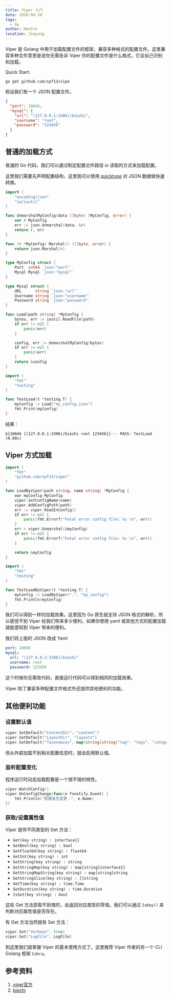```yaml
---
title: Viper 入门
date: 2020-04-28
tags: 
  - Go
author: Menfre
location: Jieyang  
---
```


Viper 是 Golang 中用于加载配置文件的框架，兼容多种格式的配置文件。这里兼容多种文件意思是说你无需告诉 Viper 你的配置文件是什么格式，它会自己识别和加载。

Quick Start:

```shell
go get github.com/spf13/vipe
```

假设我们有一个 JSON 配置文件。

```json
{
  "port": 10666,
  "mysql": {
    "url": "(127.0.0.1:3306)/biezhi",
    "username": "root",
    "password": "123456"
  }
}
```

## 普通的加载方式

普通的 Go 代码，我们可以通过制定配置文件路径 io 读取的方式来加载配置。

这里我们需要先声明配置结构，这里我可以使用 [quicktype](https://app.quicktype.io/) 对 JSON 数据做快速转换。

```go
import (
	"encoding/json"
	"io/ioutil"
)

func UnmarshalMyConfig(data []byte) (MyConfig, error) {
	var r MyConfig
	err := json.Unmarshal(data, &r)
	return r, err
}

func (r *MyConfig) Marshal() ([]byte, error) {
	return json.Marshal(r)
}

type MyConfig struct {
	Port  int64 `json:"port"`
	Mysql Mysql `json:"mysql"`
}

type Mysql struct {
	URL      string `json:"url"`
	Username string `json:"username"`
	Password string `json:"password"`
}

func Load(path string) *MyConfig {
	bytes, err := ioutil.ReadFile(path)
	if err != nil {
		panic(err)
	}

	config, err := UnmarshalMyConfig(bytes)
	if err != nil {
		panic(err)
	}
	return &config
}
```

```go
import (
	"fmt"
	"testing"
)

func TestLoad(t *testing.T) {
	myConfig := Load("my_config.json")
	fmt.Print(myConfig)
}
```

结果：

```test
&{10666 {(127.0.0.1:3306)/biezhi root 123456}}--- PASS: TestLoad (0.00s)
```

## Viper 方式加载

```go
import (
	"fmt"
	"github.com/spf13/viper"
)

func LoadByViper(path string, name string) *MyConfig {
	var myConfig MyConfig
	viper.SetConfigName(name)
	viper.AddConfigPath(path)
	err := viper.ReadInConfig()
	if err != nil {
		panic(fmt.Errorf("Fatal error config file: %s \n", err))
	}
	err = viper.Unmarshal(&myConfig)
	if err != nil {
		panic(fmt.Errorf("Fatal error config file: %s \n", err))
	}

	return &myConfig
}
```

```go
import (
	"fmt"
	"testing"
)

func TestLoadByViper(t *testing.T) {
	myConfig := LoadByViper(".", "my_config")
	fmt.Println(myConfig)
}
```

我们可以得到一样的加载效果。这里因为 Go 原生就支持 JSON 格式的解析，所以感觉不到 Viper 给我们带来多少便利，如果你使用 yaml 或其他方式的配置加载就能感知到 Viper 带来的便利。

我们将上面的 JSON 改成 Yaml

```yaml
port: 10666
mysql:
  url: "(127.0.0.1:3306)/biezhi"
  username: root
  password: 123456
```

这个时候你无需改代码，直接运行代码可以得到相同的加载效果。

Viper 除了兼容多种配置文件格式外还提供其他便利的功能。

## 其他便利功能

### 设置默认值

```go
viper.SetDefault("ContentDir", "content")
viper.SetDefault("LayoutDir", "layouts")
viper.SetDefault("Taxonomies", map[string]string{"tag": "tags", "category": "categories"})
```

但从外部加载不到相关配置信息时，就会启用默认值。

### 监听配置变化

程序运行时动态加载配置是一个很不错的特性。

```go
viper.WatchConfig()
viper.OnConfigChange(func(e fsnotify.Event) {
    fmt.Println("配置发生变更：", e.Name)
})
```

### 获取/设置属性值

Viper 提供不同类型的 Get 方法：

- `Get(key string) : interface{}`
- `GetBool(key string) : bool`
- `GetFloat64(key string) : float64`
- `GetInt(key string) : int`
- `GetString(key string) : string`
- `GetStringMap(key string) : map[string]interface{}`
- `GetStringMapString(key string) : map[string]string`
- `GetStringSlice(key string) : []string`
- `GetTime(key string) : time.Time`
- `GetDuration(key string) : time.Duration`
- `IsSet(key string) : bool`

这些 Get 方法获取不到值时，会返回对应类型的零值。我们可以通过 `IsKey()` 来判断对应属性值是否存在。  

有 Get 方法当然就有 Set 方法：

```go
viper.Set("Verbose", true)
viper.Set("LogFile", LogFile)
```

到这里我们就掌握 Viper 的基本使用方式了。这里推荐 Viper 作者的另一个 CLI Golang 框架 `Cobra`。

## 参考资料
1. [viper官方](https://github.com/spf13/viper)
2. [biezhi](https://blog.biezhi.me/2018/10/load-config-with-viper.html)

 
 <comment/> 
